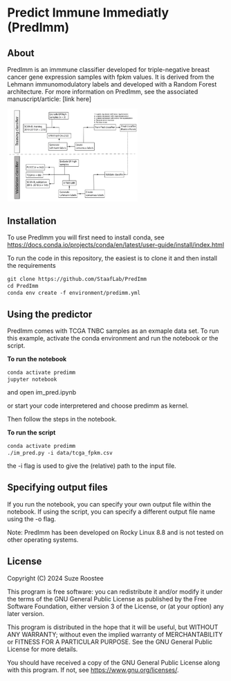  # **Pred**ict **I**mmune I**mm**ediatly (PredImm)

## About

PredImm is an immmune classifier developed for triple-negative breast cancer gene expression samples with fpkm values. 
It is derived from the Lehmann immunomodulatory labels and developed with a Random Forest architecture. 
For more information on PredImm, see the associated manuscript/article: [link here]

<img src='./predimm_development.png' alt='TMArQ pipeline' width=60%>

 ## Installation

To use PredImm you will first need to install conda, see https://docs.conda.io/projects/conda/en/latest/user-guide/install/index.html

To run the code in this repository, the easiest is to clone it and then install the requirements

```
git clone https://github.com/StaafLab/PredImm
cd PredImm
conda env create -f environment/predimm.yml
```

## Using the predictor

PredImm comes with TCGA TNBC samples as an exmaple data set. To run this example, activate the conda environment and run the notebook or the script.

**To run the notebook**
```
conda activate predimm
jupyter notebook
```
and open im_pred.ipynb

or start your code interpretered and choose predimm as kernel. 

Then follow the steps in the notebook.

**To run the script**

```
conda activate predimm
./im_pred.py -i data/tcga_fpkm.csv
```
the -i flag is used to give the (relative) path to the input file.

## Specifying output files

If you run the notebook, you can specify your own output file within the notebook. 
If using the script, you can specify a different output file name using the -o flag. 


Note: PredImm has been developed on Rocky Linux 8.8 and is not tested on other operating systems.

## License

Copyright (C) 2024 Suze Roostee

This program is free software: you can redistribute it and/or modify it under the terms of the GNU General Public License as published by the Free Software Foundation, either version 3 of the License, or (at your option) any later version.

This program is distributed in the hope that it will be useful, but WITHOUT ANY WARRANTY; without even the implied warranty of MERCHANTABILITY or FITNESS FOR A PARTICULAR PURPOSE. See the GNU General Public License for more details.

You should have received a copy of the GNU General Public License along with this program. If not, see https://www.gnu.org/licenses/.

